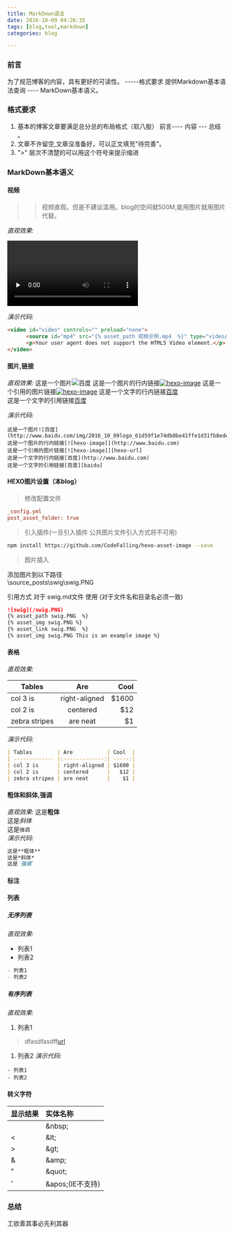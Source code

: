 ```yaml
---
title: MarkDown语法
date: 2016-10-09 04:26:35
tags: [blog,tool,markdown]
categories: blog

---
```


### 前言

为了规范博客的内容，具有更好的可读性。 -----格式要求
提供Markdown基本语法查询  ----  MarkDown基本语义。

### 格式要求

1. 基本的博客文章要满足总分总的布局格式（软八股） 前言---- 内容 --- 总结 。
2. 文章不许留空,文章没准备好，可以正文填充"待完善"。
3. ">" 层次不清楚的可以用这个符号来提示缩进

### MarkDown基本语义

#### 视频

>> 视频直观。但是不建议滥用。blog的空间就500M,能用图片就用图片代替。

*直观效果:*  

<video id="video" controls="" preload="none">
      <source id="mp4" src="{% asset_path 视频示例.mp4  %}" type="video/mp4"/>
      <p>Your user agent does not support the HTML5 Video element.</p>
</video>

*演示代码:*

```html
<video id="video" controls="" preload="none">
      <source id="mp4" src="{% asset_path 视频示例.mp4  %}" type="video/mp4"/>
      <p>Your user agent does not support the HTML5 Video element.</p>
</video>
```

#### 图片,链接

*直观效果:*
这是一个图片![百度](http://www.baidu.com/img/2016_10_09logo_61d59f1e74db0be41ffe1d31fb8edef3.png)
这是一个图片的行内链接[![hexo-image]](http://www.baidu.com)
这是一个引用的图片链接[![hexo-image]][hexo-url]
这是一个文字的行内链接[百度](http://www.baidu.com)  
这是一个文字的引用链接[百度][baidu]

*演示代码:*

```text
这是一个图片![百度](http://www.baidu.com/img/2016_10_09logo_61d59f1e74db0be41ffe1d31fb8edef3.png)
这是一个图片的行内链接[![hexo-image]](http://www.baidu.com)
这是一个引用的图片链接[![hexo-image]][hexo-url]
这是一个文字的行内链接[百度](http://www.baidu.com)  
这是一个文字的引用链接[百度][baidu]
```

#### HEXO图片设置（本blog）

>修改配置文件

```ini
_config.yml
post_asset_folder: true
```

>引入插件(一旦引入插件 公共图片文件引入方式将不可用)

```bash
npm install https://github.com/CodeFalling/hexo-asset-image --save
```

>图片插入

添加图片到以下路径  
\source\_posts\swig\swig.PNG

引用方式
对于 swig.md文件 使用 (对于文件名和目录名必须一致)

```markdown
![swig](/swig.PNG)
{% asset_path swig.PNG  %}
{% asset_img swig.PNG %}
{% asset_link swig.PNG  %}
{% asset_img swig.PNG This is an example image %}
```

#### 表格

*直观效果:*

| Tables        | Are           | Cool  |
| ------------- |:-------------:| -----:|
| col 3 is      | right-aligned | $1600 |
| col 2 is      | centered      |   $12 |
| zebra stripes | are neat      |    $1 |

*演示代码:*

```markdown
| Tables        | Are           | Cool  |
| ------------- |:-------------:| -----:|
| col 3 is      | right-aligned | $1600 |
| col 2 is      | centered      |   $12 |
| zebra stripes | are neat      |    $1 |

```

#### 粗体和斜体,强调

*直观效果:*
这是**粗体**  
这是*斜体*  
这是`强调`  
*演示代码:*

```markdown
这是**粗体**  
这是*斜体*  
这是`强调`  
```

#### 标注

#### 列表

##### 无序列表

*直观效果:*
- 列表1
- 列表2

```markdown
- 列表1
- 列表2
```

##### 有序列表

*直观效果:*
1. 列表1
>dfasdfasdff[url](www.baidu.com)
1. 列表2
*演示代码:*
```
- 列表1
- 列表2

```

#### 转义字符

|显示结果|实体名称|
|:-----|:----|
| &nbsp;|&amp;nbsp;|
|&lt; |&amp;lt;|
|&gt; |&amp;gt;|
| &amp;|&amp;amp;|
| &quot;|&amp;quot;|
| &#39;|&amp;apos;(IE不支持)|

[hexo-image]: http://img.shields.io/badge/Hexo-2.4+-2BAF2B.svg?style=flat-square
[hexo-url]: http://hexo.io  
[baidu]: http://www.baidu.com


### 总结

工欲善其事必先利其器